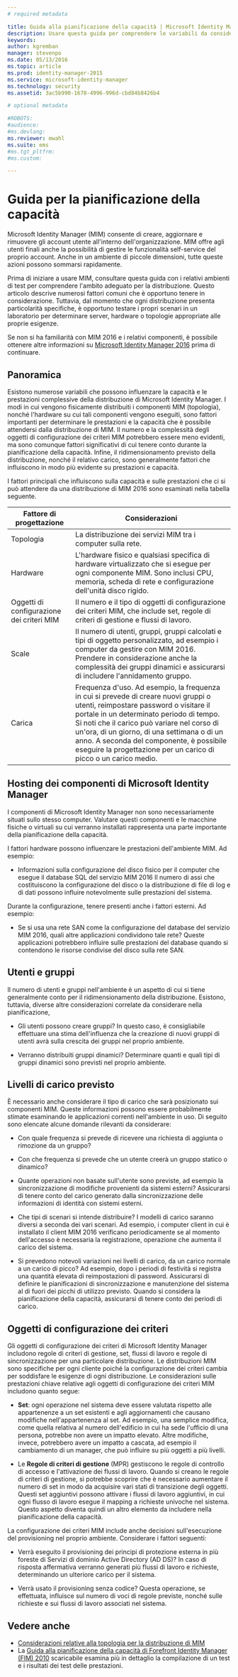 ```yaml
---
# required metadata

title: Guida alla pianificazione della capacità | Microsoft Identity Manager
description: Usare questa guida per comprendere le variabili da considerare prima di distribuire MIM 2016, inclusi i livelli di carico e le decisioni relative ai criteri.
keywords:
author: kgremban
manager: stevenpo
ms.date: 05/13/2016
ms.topic: article
ms.prod: identity-manager-2015
ms.service: microsoft-identity-manager
ms.technology: security
ms.assetid: 3ac5b990-1678-4996-996d-cbd84b8426b4

# optional metadata

#ROBOTS:
#audience:
#ms.devlang:
ms.reviewer: mwahl
ms.suite: ems
#ms.tgt_pltfrm:
#ms.custom:

---
```


# Guida per la pianificazione della capacità

Microsoft Identity Manager (MIM) consente di creare, aggiornare e rimuovere gli account utente all'interno dell'organizzazione. MIM offre agli utenti finali anche la possibilità di gestire le funzionalità self-service del proprio account. Anche in un ambiente di piccole dimensioni, tutte queste azioni possono sommarsi rapidamente.

Prima di iniziare a usare MIM, consultare questa guida con i relativi ambienti di test per comprendere l'ambito adeguato per la distribuzione. Questo articolo descrive numerosi fattori comuni che è opportuno tenere in considerazione. Tuttavia, dal momento che ogni distribuzione presenta particolarità specifiche, è opportuno testare i propri scenari in un laboratorio per determinare server, hardware o topologie appropriate alle proprie esigenze.

Se non si ha familiarità con MIM 2016 e i relativi componenti, è possibile ottenere altre informazioni su [Microsoft Identity Manager 2016](/microsoft-identity-manager/understand-explore/microsoft-identity-manager-2016) prima di continuare.

## Panoramica
Esistono numerose variabili che possono influenzare la capacità e le prestazioni complessive della distribuzione di Microsoft Identity Manager. I modi in cui vengono fisicamente distribuiti i componenti MIM (topologia), nonché l'hardware su cui tali componenti vengono eseguiti, sono fattori importanti per determinare le prestazioni e la capacità che è possibile attendersi dalla distribuzione di MIM. Il numero e la complessità degli oggetti di configurazione dei criteri MIM potrebbero essere meno evidenti, ma sono comunque fattori significativi di cui tenere conto durante la pianificazione della capacità. Infine, il ridimensionamento previsto della distribuzione, nonché il relativo carico, sono generalmente fattori che influiscono in modo più evidente su prestazioni e capacità.

I fattori principali che influiscono sulla capacità e sulle prestazioni che ci si può attendere da una distribuzione di MIM 2016 sono esaminati nella tabella seguente.

| Fattore di progettazione | Considerazioni |
| ------------- | -------------- |
| Topologia | La distribuzione dei servizi MIM tra i computer sulla rete. |
| Hardware | L'hardware fisico e qualsiasi specifica di hardware virtualizzato che si esegue per ogni componente MIM. Sono inclusi CPU, memoria, scheda di rete e configurazione dell'unità disco rigido. |
| Oggetti di configurazione dei criteri MIM | Il numero e il tipo di oggetti di configurazione dei criteri MIM, che include set, regole di criteri di gestione e flussi di lavoro. |
| Scale | Il numero di utenti, gruppi, gruppi calcolati e tipi di oggetto personalizzato, ad esempio i computer da gestire con MIM 2016. Prendere in considerazione anche la complessità dei gruppi dinamici e assicurarsi di includere l'annidamento gruppo. |
| Carica | Frequenza d'uso. Ad esempio, la frequenza in cui si prevede di creare nuovi gruppi o utenti, reimpostare password o visitare il portale in un determinato periodo di tempo. Si noti che il carico può variare nel corso di un'ora, di un giorno, di una settimana o di un anno. A seconda del componente, è possibile eseguire la progettazione per un carico di picco o un carico medio. |


## Hosting dei componenti di Microsoft Identity Manager

I componenti di Microsoft Identity Manager non sono necessariamente situati sullo stesso computer. Valutare questi componenti e le macchine fisiche o virtuali su cui verranno installati rappresenta una parte importante della pianificazione della capacità.

I fattori hardware possono influenzare le prestazioni dell'ambiente MIM. Ad esempio:
- Informazioni sulla configurazione del disco fisico per il computer che esegue il database SQL del servizio MIM 2016 Il numero di assi che costituiscono la configurazione del disco o la distribuzione di file di log e di dati possono influire notevolmente sulle prestazioni del sistema.

Durante la configurazione, tenere presenti anche i fattori esterni. Ad esempio:
- Se si usa una rete SAN come la configurazione del database del servizio MIM 2016, quali altre applicazioni condividono tale rete? Queste applicazioni potrebbero influire sulle prestazioni del database quando si contendono le risorse condivise del disco sulla rete SAN.


## Utenti e gruppi
Il numero di utenti e gruppi nell'ambiente è un aspetto di cui si tiene generalmente conto per il ridimensionamento della distribuzione. Esistono, tuttavia, diverse altre considerazioni correlate da considerare nella pianificazione,

- Gli utenti possono creare gruppi? In questo caso, è consigliabile effettuare una stima dell'influenza che la creazione di nuovi gruppi di utenti avrà sulla crescita dei gruppi nel proprio ambiente.

- Verranno distribuiti gruppi dinamici? Determinare quanti e quali tipi di gruppi dinamici sono previsti nel proprio ambiente.


## Livelli di carico previsto
È necessario anche considerare il tipo di carico che sarà posizionato sui componenti MIM. Queste informazioni possono essere probabilmente stimate esaminando le applicazioni correnti nell'ambiente in uso. Di seguito sono elencate alcune domande rilevanti da considerare:

- Con quale frequenza si prevede di ricevere una richiesta di aggiunta o rimozione da un gruppo?

- Con che frequenza si prevede che un utente creerà un gruppo statico o dinamico?

- Quante operazioni non basate sull'utente sono previste, ad esempio la sincronizzazione di modifiche provenienti da sistemi esterni? Assicurarsi di tenere conto del carico generato dalla sincronizzazione delle informazioni di identità con sistemi esterni.

- Che tipi di scenari si intende distribuire? I modelli di carico saranno diversi a seconda dei vari scenari. Ad esempio, i computer client in cui è installato il client MIM 2016 verificano periodicamente se al momento dell'accesso è necessaria la registrazione, operazione che aumenta il carico del sistema.

- Si prevedono notevoli variazioni nei livelli di carico, da un carico normale a un carico di picco? Ad esempio, dopo i periodi di festività si registra una quantità elevata di reimpostazioni di password. Assicurarsi di definire le pianificazioni di sincronizzazione e manutenzione del sistema al di fuori dei picchi di utilizzo previsto. Quando si considera la pianificazione della capacità, assicurarsi di tenere conto dei periodi di carico.


## Oggetti di configurazione dei criteri

Gli oggetti di configurazione dei criteri di Microsoft Identity Manager includono regole di criteri di gestione, set, flussi di lavoro e regole di sincronizzazione per una particolare distribuzione. Le distribuzioni MIM sono specifiche per ogni cliente poiché la configurazione dei criteri cambia per soddisfare le esigenze di ogni distribuzione. Le considerazioni sulle prestazioni chiave relative agli oggetti di configurazione dei criteri MIM includono quanto segue:

- **Set**: ogni operazione nel sistema deve essere valutata rispetto alle appartenenze a un set esistenti e agli aggiornamenti che causano modifiche nell'appartenenza al set. Ad esempio, una semplice modifica, come quella relativa al numero dell'edificio in cui ha sede l'ufficio di una persona, potrebbe non avere un impatto elevato. Altre modifiche, invece, potrebbero avere un impatto a cascata, ad esempio il cambiamento di un manager, che può influire su più oggetti a più livelli.

- Le **Regole di criteri di gestione** (MPR) gestiscono le regole di controllo di accesso e l'attivazione dei flussi di lavoro. Quando si creano le regole di criteri di gestione, si potrebbe scoprire che è necessario aumentare il numero di set in modo da acquisire vari stati di transizione degli oggetti. Questi set aggiuntivi possono attivare i flussi di lavoro aggiuntivi, in cui ogni flusso di lavoro esegue il mapping a richieste univoche nel sistema. Questo aspetto diventa quindi un altro elemento da includere nella pianificazione della capacità.

La configurazione dei criteri MIM include anche decisioni sull'esecuzione del provisioning nel proprio ambiente. Considerare i fattori seguenti:

- Verrà eseguito il provisioning dei principi di protezione esterna in più foreste di Servizi di dominio Active Directory (AD DS)? In caso di risposta affermativa verranno generati più flussi di lavoro e richieste, determinando un ulteriore carico per il sistema.

- Verrà usato il provisioning senza codice? Questa operazione, se effettuata, influisce sul numero di voci di regole previste, nonché sulle richieste e sui flussi di lavoro associati nel sistema.


## Vedere anche
- [Considerazioni relative alla topologia per la distribuzione di MIM](topology-considerations.md)
- La [Guida alla pianificazione della capacità di Forefront Identity Manager (FIM) 2010](http://go.microsoft.com/fwlink/?LinkId=200180) scaricabile esamina più in dettaglio la compilazione di un test e i risultati dei test delle prestazioni.


<!--HONumber=May16_HO3-->


